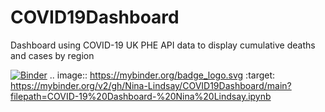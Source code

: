 # COVID19Dashboard
Dashboard using COVID-19 UK PHE API data to display cumulative deaths and cases by region

[![Binder](https://mybinder.org/badge_logo.svg)](https://mybinder.org/v2/gh/Nina-Lindsay/COVID19Dashboard/main?filepath=COVID-19%20Dashboard-%20Nina%20Lindsay.ipynb)
.. image:: https://mybinder.org/badge_logo.svg
 :target: https://mybinder.org/v2/gh/Nina-Lindsay/COVID19Dashboard/main?filepath=COVID-19%20Dashboard-%20Nina%20Lindsay.ipynb
